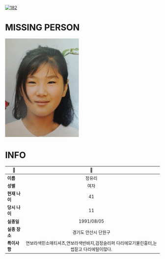 [![182](https://img.shields.io/badge/%EC%8B%A4%EC%A2%85%EC%8B%A0%EA%B3%A0%EB%8A%94%20%EA%B5%AD%EB%B2%88%EC%97%86%EC%9D%B4-182-blue)](http://safe182.go.kr/index.do)

# MISSING PERSON

<img src="./missing_person.jpg">

# INFO

|🔑|💎|
|--|:--:|
|**이름**|정유리|
|**성별**|여자|
|**현재 나이**|41|
|**당시 나이**|11|
|**실종일**|1991/08/05|
|**실종 장소**|경기도 안산시 단원구 |
|**특이사항**|연보라색민소매티셔츠,연보라색반바지,검정슬리퍼 다리에모기물린흉터,눈썹짙고 다리에털이많다.|
